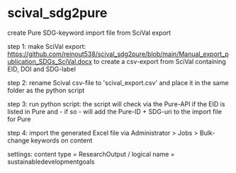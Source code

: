 # scival_sdg2pure
create Pure SDG-keyword import file from SciVal export

step 1: make SciVal export: https://github.com/reinout538/scival_sdg2pure/blob/main/Manual_export_publication_SDGs_SciVal.docx to create a csv-export from SciVal containing EID, DOI and SDG-label

step 2: rename Scival csv-file to 'scival_export.csv' and place it in the same folder as the python script

step 3: run python script: the script will check via the Pure-API if the EID is listed in Pure and - if so - will add the Pure-ID + SDG-uri to the import file for Pure

step 4: import the generated Excel file via Administrator > Jobs > Bulk-change keywords on content

settings: content type = ResearchOutput / logical name = sustainabledevelopmentgoals
